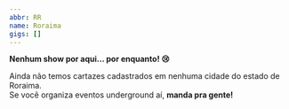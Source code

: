 ```yaml
---
abbr: RR
name: Roraima
gigs: []
---
```


<div class="no-gigs-message">

**Nenhum show por aqui… por enquanto! 😢**

Ainda não temos cartazes cadastrados em nenhuma cidade do estado de Roraima.  
Se você organiza eventos underground aí, **manda pra gente!**

</div>